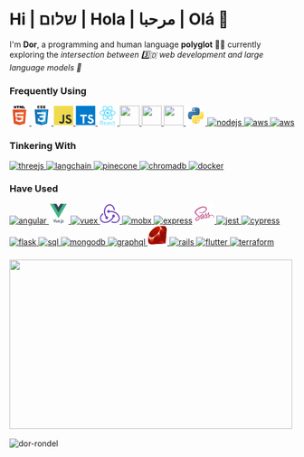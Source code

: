 # Hi | שלום | Hola | مرحبا | Olá 👋

I'm **Dor**, a programming and human language **polyglot** 👨‍💻 currently exploring the *intersection between 3️⃣🇩 web development and large language models 🤖*

<h3 align="left">Frequently Using</h3>  
<a href="https://www.w3.org/html/" target="_blank" rel="noreferrer"> <img src="https://raw.githubusercontent.com/devicons/devicon/master/icons/html5/html5-original-wordmark.svg" alt="html5" width="35" height="35"/> </a>
<a href="https://www.w3schools.com/css/" target="_blank" rel="noreferrer"> <img src="https://raw.githubusercontent.com/devicons/devicon/master/icons/css3/css3-original-wordmark.svg" alt="css3" width="35" height="35"/> 
<a href="https://developer.mozilla.org/en-US/docs/Web/JavaScript" target="_blank" rel="noreferrer"> <img src="https://raw.githubusercontent.com/devicons/devicon/master/icons/javascript/javascript-original.svg" alt="javascript" width="35" height="35"/> </a> 
<a href="https://www.typescriptlang.org/" target="_blank" rel="noreferrer"> <img src="https://raw.githubusercontent.com/devicons/devicon/master/icons/typescript/typescript-original.svg" alt="typescript" width="35" height="35"/> </a>
<a href="https://reactjs.org/" target="_blank" rel="noreferrer"> <img src="https://raw.githubusercontent.com/devicons/devicon/master/icons/react/react-original-wordmark.svg" alt="react" width="35" height="35"/> </a>
<a href="https://nextjs.org/" target="_blank" rel="noreferrer"> <img src="https://www.datocms-assets.com/98835/1684410508-image-7.png" width="35" height="35"/> </a> 
<a href="https://playwright.dev/" target="_blank" rel="noreferrer"> <img src="https://imgs.search.brave.com/vBXyzqtu-2YIQMmoQkNAVIyv6up_kUUm6Qx35WTrvi8/rs:fit:860:0:0:0/g:ce/aHR0cHM6Ly9pbWFn/ZXMuc2Vla2xvZ28u/Y29tL2xvZ28tcG5n/LzQzLzEvcGxheXdy/aWdodC1sb2dvLXBu/Z19zZWVrbG9nby00/MzU2NzQucG5n" width="35" height="35"/> </a> 
<a href="https://vitest.dev/" target="_blank" rel="noreferrer"> <img src="https://imgs.search.brave.com/hdTvvAdlBEeFJvAW9cZjoxA-x-2FEdW-4X7XGeei7uQ/rs:fit:860:0:0:0/g:ce/aHR0cHM6Ly9pbWFn/ZXMuc2Vla2xvZ28u/Y29tL2xvZ28tcG5n/LzQzLzEvdml0ZXN0/LWxvZ28tcG5nX3Nl/ZWtsb2dvLTQzNDk3/OS5wbmc" width="35" height="35"/> </a> 
<a href="https://www.python.org" target="_blank" rel="noreferrer"> <img src="https://raw.githubusercontent.com/devicons/devicon/master/icons/python/python-original.svg" alt="python" width="35" height="35"/> </a> 
<a href="https://nodejs.org" target="_blank" rel="noreferrer"> <img src="https://w1.pngwing.com/pngs/885/534/png-transparent-green-grass-nodejs-javascript-react-mean-angularjs-logo-symbol-thumbnail.png" alt="nodejs" width="35" height="35"/> </a>
<a href="https://aws.amazon.com/" target="_blank" rel="noreferrer"> <img src="https://kineticit.com.au/wp-content/uploads/2022/10/AWS_logo.png" alt="aws" width="35" height="35"/> </a> 
<a href="https://www.linux.org/" target="_blank" rel="noreferrer"> <img src="https://imgs.search.brave.com/vSEuvOntT8Z9q6ehyhYuJX32nbBWS6_8gvPj4xX8bA4/rs:fit:860:0:0:0/g:ce/aHR0cHM6Ly91cGxv/YWQud2lraW1lZGlh/Lm9yZy93aWtpcGVk/aWEvY29tbW9ucy9k/L2RkL0xpbnV4X2xv/Z28uanBn" alt="aws" width="35" height="35"/> </a> 


<h3 align="left">Tinkering With</h3>  
<a href="https://threejs.org/" target="_blank" rel="noreferrer"> <img src="https://canada1.discourse-cdn.com/flex035/uploads/threejs/optimized/2X/e/e4f86d2200d2d35c30f7b1494e96b9595ebc2751_2_1016x1024.png" alt="threejs" width="35" height="35"/> </a> 
<a href="https://www.langchain.com/" target="_blank" rel="noreferrer"> <img src="https://api.nuget.org/v3-flatcontainer/langchain.core/0.16.0/icon" alt="langchain" width="35" height="35"/> </a> 
<a href="https://www.pinecone.io/" target="_blank" rel="noreferrer"> <img src="https://encrypted-tbn0.gstatic.com/images?q=tbn:ANd9GcRqlIvvk6-zkkJxYUoBlm7nilKQ00fh4QSR6nJDPq3AkJnDGTs2J079X0w5UoqmSqwkhXc&usqp=CAU" alt="pinecone" width="35" height="35"/> </a> 
<a href="https://www.trychroma.com/" target="_blank" rel="noreferrer"> <img src="https://www.trychroma.com/_next/static/media/chroma.d840f629.png" alt="chromadb" width="45" height="35"/> </a> 
<a href="https://www.docker.com/" target="_blank" rel="noreferrer"> <img src="https://bunnyacademy.b-cdn.net/what-is-docker.png" alt="docker" width="45" height="35"/> </a> 


<h3 align="left">Have Used</h3>
<a href="https://angular.dev/"><img src="https://angular.io/assets/images/logos/angular/angular.svg" alt="angular" width="40" height="40"/></a><a href="https://vuejs.org/" target="_blank" rel="noreferrer"> <img src="https://raw.githubusercontent.com/devicons/devicon/master/icons/vuejs/vuejs-original-wordmark.svg" alt="vuejs" width="35" height="35"/> </a>
 <a href="https://vuex.vuejs.org/" target="_blank" rel="noreferrer"> <img src="https://user-images.githubusercontent.com/7110136/29002857-9e802f08-7ab4-11e7-9c31-604b5d0d0c19.png" alt="vuex" width="35" height="35"/> </a>
<a href="https://redux.js.org" target="_blank" rel="noreferrer"> <img src="https://raw.githubusercontent.com/devicons/devicon/master/icons/redux/redux-original.svg" alt="redux" width="35" height="35"/> </a>
<a href="https://mobx.js.org/" target="_blank" rel="noreferrer"> <img src="https://mobx.js.org/img/mobx.png" alt="mobx" width="35" height="35"/> </a> <a href="https://expressjs.com" target="_blank" rel="noreferrer"> 
<a href="https://expressjs.com/"  target="_blank" rel="noreferrer"><img src="https://w7.pngwing.com/pngs/925/447/png-transparent-express-js-node-js-javascript-mongodb-node-js-text-trademark-logo-thumbnail.png" alt="express" width="35" height="35"/></a>  
<a href="https://sass-lang.com" target="_blank" rel="noreferrer"> <img src="https://raw.githubusercontent.com/devicons/devicon/master/icons/sass/sass-original.svg" alt="sass" width="35" height="35"/> </a> 
<a href="https://jestjs.io" target="_blank" rel="noreferrer"> <img src="https://www.vectorlogo.zone/logos/jestjsio/jestjsio-icon.svg" alt="jest" width="35" height="35"/> </a> 
<a href="https://www.cypress.io" target="_blank" rel="noreferrer"><img src="https://encrypted-tbn0.gstatic.com/images?q=tbn:ANd9GcQVZ1CGzghfE7iE67TvhsmN8JS4lpCRPYStrA&s" alt="cypress" width="35" height="35"/></a>
<a href="https://flask.palletsprojects.com/en/stable/" target="_blank" rel="noreferrer"> <img src="https://encrypted-tbn0.gstatic.com/images?q=tbn:ANd9GcTmD38KsMgEwahtWc_Nfs5ZVktP9dBc36MUZA&s" alt="flask" width="35" height="35"/> </a> 
<a href="https://www.mysql.com/" rel="noreferrer"> <img src="https://encrypted-tbn0.gstatic.com/images?q=tbn:ANd9GcRup1AjLs73BTKaUXRedm-RiOMsbfGQ6zucUg&s" alt="sql" width="35" height="35"/> </a> 
<a href="https://www.mongodb.com/" rel="noreferrer"> <img src="https://img.icons8.com/?size=512&id=74402&format=png" alt="mongodb" width="35" height="35"/> </a> 
<a href="https://graphql.org" target="_blank" rel="noreferrer"> <img src="https://www.vectorlogo.zone/logos/graphql/graphql-icon.svg" alt="graphql" width="35" height="35"/> </a>  <a href="https://www.ruby-lang.org/en/" target="_blank" rel="noreferrer"> <img src="https://raw.githubusercontent.com/devicons/devicon/master/icons/ruby/ruby-original.svg" alt="ruby" width="35" height="35"/> </a> <a href="https://rubyonrails.org/" target="_blank" rel="noreferrer"> <img src="https://upload.wikimedia.org/wikipedia/commons/thumb/6/62/Ruby_On_Rails_Logo.svg/1200px-Ruby_On_Rails_Logo.svg.png" alt="rails" width="50" height="35"/> </a> <a href="https://flutter.dev" target="_blank" rel="noreferrer"> <img src="https://www.vectorlogo.zone/logos/flutterio/flutterio-icon.svg" alt="flutter" width="35" height="35"/> </a>  
<a href="https://www.terraform.io/" target="_blank" rel="noreferrer"> <img src="https://hashicorp.gallerycdn.vsassets.io/extensions/hashicorp/terraform/2.34.2025012311/1737653333518/Microsoft.VisualStudio.Services.Icons.Default" alt="terraform" width="35" height="35"/> </a> 



###
<img src="https://media0.giphy.com/media/v1.Y2lkPTc5MGI3NjExbWt0dWlkeGw2aWZiMWY4NGNpa3A4bGJldGc1MG11cDNzYWpzd3RmbiZlcD12MV9pbnRlcm5hbF9naWZfYnlfaWQmY3Q9Zw/l41lMWt68HTJtPhRe/giphy.gif" width="500" height="300"/>


 <p align="left"> <img src="https://komarev.com/ghpvc/?username=dor-rondel&label=Profile%20views&color=0e75b6&style=flat" alt="dor-rondel" /> </p>  



